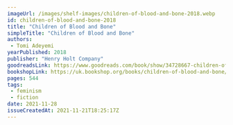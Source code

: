 ```yaml
---
imageUrl: /images/shelf-images/children-of-blood-and-bone-2018.webp
id: children-of-blood-and-bone-2018
title: "Children of Blood and Bone"
simpleTitle: "Children of Blood and Bone"
authors: 
 - Tomi Adeyemi
yearPublished: 2018
publisher: "Henry Holt Company"
goodreadsLink: https://www.goodreads.com/book/show/34728667-children-of-blood-and-bone
bookshopLink: https://uk.bookshop.org/books/children-of-blood-and-bone/9781509871353
pages: 544
tags: 
 - feminism 
 - fiction
date: 2021-11-28
issueCreatedAt: 2021-11-21T18:25:17Z
---
```


